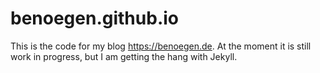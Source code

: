 # benoegen.github.io

This is the code for my blog https://benoegen.de.
At the moment it is still work in progress, but I am getting the hang with Jekyll.
